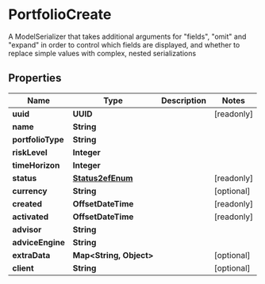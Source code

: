 

# PortfolioCreate

A ModelSerializer that takes additional arguments for \"fields\", \"omit\" and \"expand\" in order to control which fields are displayed, and whether to replace simple values with complex, nested serializations

## Properties

Name | Type | Description | Notes
------------ | ------------- | ------------- | -------------
**uuid** | **UUID** |  |  [readonly]
**name** | **String** |  | 
**portfolioType** | **String** |  | 
**riskLevel** | **Integer** |  | 
**timeHorizon** | **Integer** |  | 
**status** | [**Status2efEnum**](Status2efEnum.md) |  |  [readonly]
**currency** | **String** |  |  [optional]
**created** | **OffsetDateTime** |  |  [readonly]
**activated** | **OffsetDateTime** |  |  [readonly]
**advisor** | **String** |  | 
**adviceEngine** | **String** |  | 
**extraData** | **Map&lt;String, Object&gt;** |  |  [optional]
**client** | **String** |  |  [optional]



